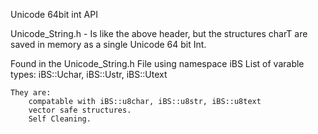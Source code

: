 
Unicode 64bit int API

Unicode_String.h - Is like the above header, but the structures charT are saved in memory as a single Unicode 64 bit Int.

Found in the Unicode_String.h File using namespace iBS List of varable types: iBS::Uchar, iBS::Ustr, iBS::Utext

    They are: 
        compatable with iBS::u8char, iBS::u8str, iBS::u8text
        vector safe structures.
        Self Cleaning.
